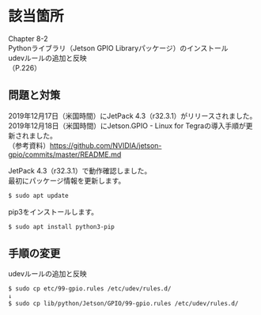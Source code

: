 # 該当箇所
Chapter 8-2  
Pythonライブラリ（Jetson GPIO Libraryパッケージ）のインストール  
udevルールの追加と反映  
（P.226）

## 問題と対策
2019年12月17日（米国時間）にJetPack 4.3（r32.3.1）がリリースされました。  
2019年12月18日（米国時間）にJetson.GPIO - Linux for Tegraの導入手順が更新されました。  
（参考資料）https://github.com/NVIDIA/jetson-gpio/commits/master/README.md

JetPack 4.3（r32.3.1）で動作確認しました。  
最初にパッケージ情報を更新します。  

```bash
$ sudo apt update
```

pip3をインストールします。

```bash
$ sudo apt install python3-pip
```

## 手順の変更
udevルールの追加と反映    

```bash
$ sudo cp etc/99-gpio.rules /etc/udev/rules.d/
↓
$ sudo cp lib/python/Jetson/GPIO/99-gpio.rules /etc/udev/rules.d/
```
